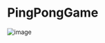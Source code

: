 # PingPongGame
![image](https://user-images.githubusercontent.com/106742344/226317384-67cbe521-30ef-4389-90fb-8e181516f3a6.png)
